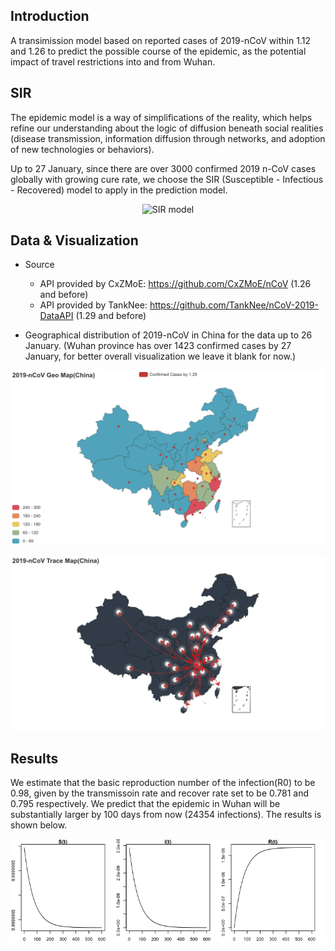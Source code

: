## Introduction
A transimission model based on reported cases of 2019-nCoV within 1.12 and 1.26 to predict the possible course of the epidemic, as the potential impact of travel restrictions into and from Wuhan.

## SIR
The epidemic model is a way of simplifications of the reality, which helps refine our understanding about the logic of diffusion beneath social realities (disease transmission, information diffusion through networks, and adoption of new technologies or behaviors). 

Up to 27 January, since there are over 3000 confirmed 2019 n-CoV cases globally with growing cure rate, we choose the SIR (Susceptible - Infectious - Recovered) model to apply in the prediction model.
<p align="center">
  <img src="https://institutefordiseasemodeling.github.io/Documentation/general/_images/SIR-SIRS.png" alt="SIR model"/>
</p>

## Data & Visualization
- Source
  - API provided by CxZMoE: https://github.com/CxZMoE/nCoV (1.26 and before)
  - API provided by TankNee: https://github.com/TankNee/nCoV-2019-DataAPI (1.29 and before)

- Geographical distribution of 2019-nCoV in China for the data up to 26 January. (Wuhan province has over 1423 confirmed cases by 27 January, for better overall visualization we leave it blank for now.)

<p align="center">
  <img src="https://github.com/graveszhang/2019-nCoV-Prediction-Model/blob/master/geomap.png" alt="Geo Map"/>
</p>

<p align="center">
  <img src="https://github.com/graveszhang/2019-nCoV-Prediction-Model/blob/master/tracemap.png" alt="Trace Map"/>
</p>

## Results
We estimate that the basic reproduction number of the infection(R0) to be 0.98, given by the transmissoin rate and recover rate set to be 0.781 and 0.795 respectively. We predict that the epidemic in Wuhan will be substantially larger by 100 days from now (24354 infections). The results is shown below.

<p align="center">
  <img src="https://github.com/graveszhang/2019-nCoV-Prediction-Model/blob/master/SIRplot.png" alt="SIRplot"/>
</p>
